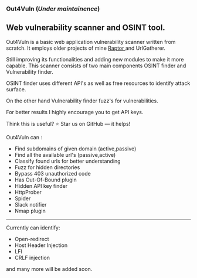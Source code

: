 ### Out4Vuln  (*Under maintainence*)
Web vulnerability scanner and OSINT tool.
---

Out4Vuln is a basic web application vulnerability scanner written from scratch. It employs older projects of mine [ Raptor ](https://github.com/HJ23/Raptor) and UrlGatherer.

Still improving its functionalities and adding new modules to make it more capable. This scanner consists of
two main components OSINT finder and Vulnerability finder.

OSINT finder uses different API's as well as free resources to identify attack surface.

On the other hand Vulnerability finder fuzz's for vulnerabilities.

For better results I highly encourage you to get API keys.

Think this is useful? ⭐ Star us on GitHub — it helps!

Out4Vuln can :

- Find subdomains of given domain (active,passive)
- Find all the available url's (passive,active)
- Classify found urls for better understanding
- Fuzz for hidden directories
- Bypass 403 unauthorized code
- Has Out-Of-Bound plugin
- Hidden API key finder
- HttpProber
- Spider
- Slack notifier
- Nmap plugin

---

Currently can identify:

-    Open-redirect
-    Host Header Injection
-    LFI 
-    CRLF injection

and many more will be added soon.
